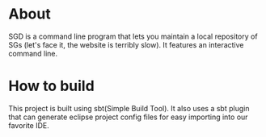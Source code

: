 About
==

SGD is a command line program that lets you maintain a local repository of SGs (let's face it, the website is terribly slow). It features an interactive command line.

How to build
==

This project is built using sbt(Simple Build Tool). It also uses a sbt plugin that can generate eclipse project config files for easy importing into our favorite IDE.